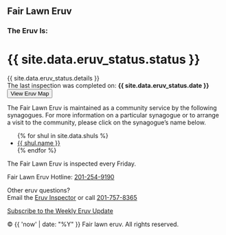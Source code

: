 ---
---

<html>
<head>
    <title>Fair Lawn Eruv is currently {{ site.data.eruv_status.status }}</title>
    <link href="styles.css" rel="stylesheet" media="all">
    <link rel="icon" type="image/png" href="favicon.png">
    <link href="https://fonts.googleapis.com/css?family=Oswald|Open+Sans&display=swap" rel="stylesheet">
</head>


<body class="status{{ site.data.eruv_status.status | upcase }}">
        <div class="main">
                <div class="eruv {{ site.data.eruv_status.status }}">
                        <h2>Fair Lawn Eruv</h2>
                        <h3>The Eruv Is:</h3>
                        <h1>{{ site.data.eruv_status.status }}</h1>
                        <div class="details">{{ site.data.eruv_status.details }}</div>
                        <div class="date">The last inspection was completed on: <strong>{{ site.data.eruv_status.date }}</strong></div>
                </div>
                <button onclick="document.getElementById('map_container').style.display = (document.getElementById('map_container').style.display == 'none' ? 'block' : 'none')">View Eruv Map</button>
                <div id="map_container" style="display: none">
                        <iframe src="https://www.google.com/maps/d/embed?mid=1iF-7pT11IJHL9EPtOWFo0aYljwk&ll=40.941927244286354%2C-74.11637324999998&z=13" width="640" height="480"></iframe>
                </div>
        </div>
        <footer>
                <div class="shuls">
                        <p>The Fair Lawn Eruv is maintained as a community service by the following synagogues. For more information on a particular synagogue or to arrange a visit to the community, please click on the synagogue’s name below.</p>
                        <ul>
                                {% for shul in site.data.shuls %}
                                        <li><a href="{{ shul.url }}" target="_blank">{{ shul.name }}</a></li>
                                {% endfor %}
                        </ul>
                </div>
                <div class="info">
                        <p>The Fair Lawn Eruv is inspected every Friday.</p>
                        <p>Fair Lawn Eruv Hotline: <a href="tel:201-254-9190">201-254-9190</a></p>
                        <p>Other eruv questions?<br />Email the <a href="mailto:info@fairlawneruv.org">Eruv Inspector</a> or call <a href="tel:201-757-8365">201-757-8365</a></p>
                </div>
                <div class="subscribe">
                        <p><a href="https://groups.google.com/forum/#!forum/cambridge-minyan/join">Subscribe to the Weekly Eruv Update</a></p>
                        <p class="copyright">&copy; {{ 'now' | date: "%Y" }} Fair lawn eruv. All rights reserved.</p>
                </div>
        </footer>
</body>
</html> 
